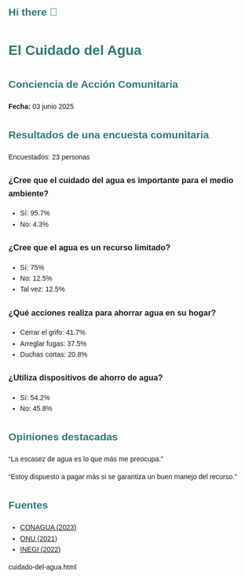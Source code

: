 ## Hi there 👋
<!DOCTYPE html>
<html lang="es">
<head>
  <meta charset="UTF-8">
  <title>El Cuidado del Agua</title>
  <style>
    body { font-family: Arial, sans-serif; margin: 20px; line-height: 1.6; }
    h1, h2 { color: #2c7a7b; }
    .chart { margin-top: 20px; }
  </style>
</head>
<body>
  <h1>El Cuidado del Agua</h1>
  <h2>Conciencia de Acción Comunitaria</h2>
  <p><strong>Fecha:</strong> 03 junio 2025</p>

  <h2>Resultados de una encuesta comunitaria</h2>
  <p>Encuestados: 23 personas</p>

  <h3>¿Cree que el cuidado del agua es importante para el medio ambiente?</h3>
  <ul>
    <li>Sí: 95.7%</li>
    <li>No: 4.3%</li>
  </ul>

  <h3>¿Cree que el agua es un recurso limitado?</h3>
  <ul>
    <li>Sí: 75%</li>
    <li>No: 12.5%</li>
    <li>Tal vez: 12.5%</li>
  </ul>

  <h3>¿Qué acciones realiza para ahorrar agua en su hogar?</h3>
  <ul>
    <li>Cerrar el grifo: 41.7%</li>
    <li>Arreglar fugas: 37.5%</li>
    <li>Duchas cortas: 20.8%</li>
  </ul>

  <h3>¿Utiliza dispositivos de ahorro de agua?</h3>
  <ul>
    <li>Sí: 54.2%</li>
    <li>No: 45.8%</li>
  </ul>

  <!-- Continúa agregando más preguntas y resultados aquí... -->

  <h2>Opiniones destacadas</h2>
  <p>“La escasez de agua es lo que más me preocupa.”</p>
  <p>“Estoy dispuesto a pagar más si se garantiza un buen manejo del recurso.”</p>

  <h2>Fuentes</h2>
  <ul>
    <li><a href="https://www.gob.mx/conagua" target="_blank">CONAGUA (2023)</a></li>
    <li><a href="https://unesdoc.unesco.org/" target="_blank">ONU (2021)</a></li>
    <li><a href="https://www.inegi.org.mx" target="_blank">INEGI (2022)</a></li>
  </ul>
</body>
</html>
cuidado-del-agua.html


